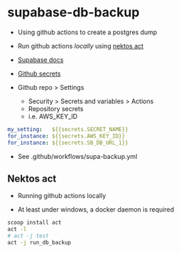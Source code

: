 # supabase-db-backup

* Using github actions to create a postgres dump

* Run github actions _locally_ using [nektos act](https://github.com/nektos/act)

* [Supabase docs](https://supabase.com/docs/guides/cli/github-action/backups)

* [Github secrets](https://www.howtogeek.com/devops/what-are-github-secrets-and-how-do-you-use-them/)


* Github repo > Settings 
  * Security > Secrets and variables > Actions
  * Repository secrets
  *   i.e. AWS_KEY_ID

```yaml
my_setting:   ${{secrets.SECRET_NAME}}
for_instance: ${{secrets.AWS_KEY_ID}}
for_instance: ${{secrets.SB_DB_URL_1}}
```

* See .github/workflows/supa-backup.yml

## Nektos act

* Running github actions locally

* At least under windows, a docker daemon is required

```bash
scoop install act
act -l
# act -j test
act -j run_db_backup
```